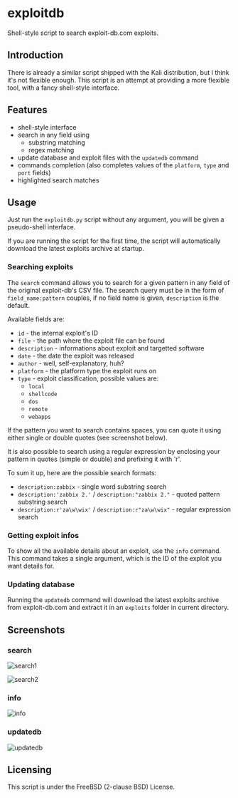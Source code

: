 # exploitdb

Shell-style script to search exploit-db.com exploits.

## Introduction

There is already a similar script shipped with the Kali distribution, but I think it's not
flexible enough. This script is an attempt at providing a more flexible tool, with a fancy
shell-style interface.

## Features

* shell-style interface
* search in any field using
    * substring matching
    * regex matching
* update database and exploit files with the `updatedb` command
* commands completion (also completes values of the `platform`, `type` and `port` fields)
* highlighted search matches

## Usage

Just run the `exploitdb.py` script without any argument, you will be given a pseudo-shell interface.

If you are running the script for the first time, the script will automatically download the latest exploits 
archive at startup.

### Searching exploits

The `search` command allows you to search for a given pattern in any field of the original exploit-db's
CSV file. The search query must be in the form of `field_name:pattern` couples, if no field name is
given, `description` is the default.

Available fields are:
* `id` - the internal exploit's ID
* `file` - the path where the exploit file can be found
* `description` - informations about exploit and targetted software
* `date` - the date the exploit was released
* `author` - well, self-explanatory, huh?
* `platform` - the platform type the exploit runs on
* `type` - exploit classification, possible values are:
    * `local`
    * `shellcode`
    * `dos`
    * `remote`
    * `webapps`

If the pattern you want to search contains spaces, you can quote it using either single or double
quotes (see screenshot below).

It is also possible to search using a regular expression by enclosing your pattern in quotes
(simple or double) and prefixing it with 'r'.

To sum it up, here are the possible search formats:

* `description:zabbix` - single word substring search
* `description:'zabbix 2.'` / `description:"zabbix 2."` - quoted pattern substring search
* `description:r'za\w\wix'` / `description:r"za\w\wix"` - regular expression search

### Getting exploit infos

To show all the available details about an exploit, use the `info` command. This command takes a
single argument, which is the ID of the exploit you want details for.

### Updating database

Running the `updatedb` command will download the latest exploits archive from exploit-db.com and
extract it in an `exploits` folder in current directory.

## Screenshots

### search

![search1](http://i.imgur.com/520Dvoi.png)

![search2](http://i.imgur.com/AgY7lg1.png)

### info

![info](http://i.imgur.com/uSWTXlY.png)

### updatedb

![updatedb](http://i.imgur.com/IRMMgvW.png)

## Licensing

This script is under the FreeBSD (2-clause BSD) License.

